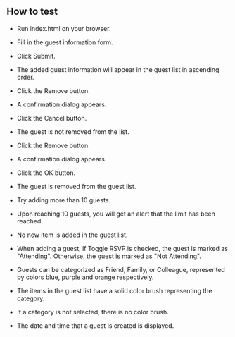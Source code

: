 ## How to test
- Run index.html on your browser.
- Fill in the guest information form.
- Click Submit.

- The added guest information will appear in the guest list in ascending order.

- Click the Remove button.
- A confirmation dialog appears.
- Click the Cancel button.
- The guest is not removed from the list.


- Click the Remove button.
- A confirmation dialog appears.
- Click the OK button.
- The guest is removed from the guest list.

- Try adding more than 10 guests.
- Upon reaching 10 guests, you will get an alert that the limit has been reached.
- No new item is added in the guest list.

- When adding a guest, if Toggle RSVP is checked, the guest is marked as "Attending". Otherwise, the guest is marked as "Not Attending".

- Guests can be categorized as Friend, Family, or Colleague, represented by colors blue, purple and orange respectively. 
- The items in the guest list have a solid color brush representing the category.
- If a category is not selected, there is no color brush.

- The date and time that a guest is created is displayed.

